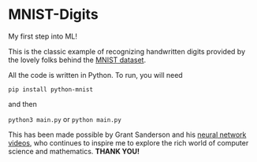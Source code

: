 # MNIST-Digits

My first step into ML!

This is the classic example of recognizing handwritten digits provided
by the lovely folks behind the [MNIST dataset](http://yann.lecun.com/exdb/mnist/).

All the code is written in Python. To run, you will need

``pip install python-mnist``

and then

``python3 main.py`` or ``python main.py``

This has been made possible by Grant Sanderson and his [neural network videos](https://www.youtube.com/watch?v=aircAruvnKk),
who continues to inspire me to explore the rich world of computer science and mathematics. <strong> THANK YOU! </strong>
